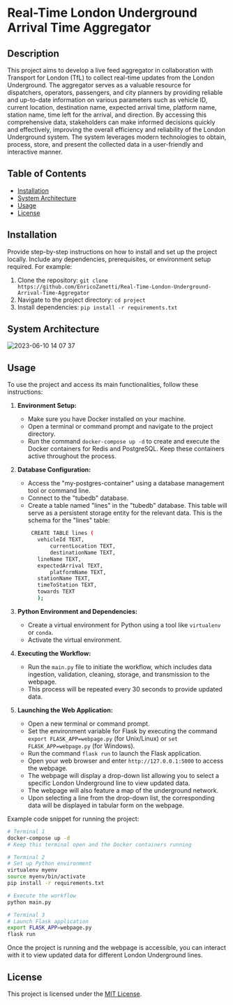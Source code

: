 # Real-Time London Underground Arrival Time Aggregator

## Description

This project aims to develop a live feed aggregator in collaboration with Transport for London (TfL) to collect real-time updates from the London Underground. The aggregator serves as a valuable resource for dispatchers, operators, passengers, and city planners by providing reliable and up-to-date information on various parameters such as vehicle ID, current location, destination name, expected arrival time, platform name, station name, time left for the arrival, and direction. By accessing this comprehensive data, stakeholders can make informed decisions quickly and effectively, improving the overall efficiency and reliability of the London Underground system. The system leverages modern technologies to obtain, process, store, and present the collected data in a user-friendly and interactive manner.

## Table of Contents

- [Installation](#installation)
- [System Architecture](#system-architecture)
- [Usage](#usage)
- [License](#license)

## Installation

Provide step-by-step instructions on how to install and set up the project locally. Include any dependencies, prerequisites, or environment setup required. For example:

1. Clone the repository: `git clone https://github.com/EnricoZanetti/Real-Time-London-Underground-Arrival-Time-Aggregator`
2. Navigate to the project directory: `cd project`
3. Install dependencies: `pip install -r requirements.txt`

## System Architecture

![2023-06-10 14 07 37](https://github.com/EnricoZanetti/Real-Time-London-Underground-Arrival-Time-Aggregator/assets/98333026/97b9abc2-8d2c-467f-bd9d-3f48bc4f817f)

## Usage

To use the project and access its main functionalities, follow these instructions:

1. **Environment Setup:**
   - Make sure you have Docker installed on your machine.
   - Open a terminal or command prompt and navigate to the project directory.
   - Run the command `docker-compose up -d` to create and execute the Docker containers for Redis and PostgreSQL. Keep these containers active throughout the process.

2. **Database Configuration:**
   - Access the "my-postgres-container" using a database management tool or command line.
   - Connect to the "tubedb" database.
   - Create a table named "lines" in the "tubedb" database. This table will serve as a persistent storage entity for the relevant data.          This is the schema for the "lines" table:
     ```bash
      CREATE TABLE lines (
		vehicleId TEXT,
    		currentLocation TEXT,
    		destinationName TEXT,
		lineName TEXT,
   		expectedArrival TEXT,
    		platformName TEXT,
		stationName TEXT,
		timeToStation TEXT,
		towards TEXT
		);
      ```
     
3. **Python Environment and Dependencies:**
   - Create a virtual environment for Python using a tool like `virtualenv` or `conda`.
   - Activate the virtual environment.
   
4. **Executing the Workflow:**
   - Run the `main.py` file to initiate the workflow, which includes data ingestion, validation, cleaning, storage, and transmission to the webpage.
   - This process will be repeated every 30 seconds to provide updated data.

5. **Launching the Web Application:**
   - Open a new terminal or command prompt.
   - Set the environment variable for Flask by executing the command `export FLASK_APP=webpage.py` (for Unix/Linux) or `set FLASK_APP=webpage.py` (for Windows).
   - Run the command `flask run` to launch the Flask application.
   - Open your web browser and enter `http://127.0.0.1:5000` to access the webpage.
   - The webpage will display a drop-down list allowing you to select a specific London Underground line to view updated data.
   - The webpage will also feature a map of the underground network.
   - Upon selecting a line from the drop-down list, the corresponding data will be displayed in tabular form on the webpage.

Example code snippet for running the project:
```bash
# Terminal 1
docker-compose up -d
# Keep this terminal open and the Docker containers running

# Terminal 2
# Set up Python environment
virtualenv myenv
source myenv/bin/activate
pip install -r requirements.txt

# Execute the workflow
python main.py

# Terminal 3
# Launch Flask application
export FLASK_APP=webpage.py
flask run
```

Once the project is running and the webpage is accessible, you can interact with it to view updated data for different London Underground lines.

## License

This project is licensed under the [MIT License](https://opensource.org/licenses/MIT).

